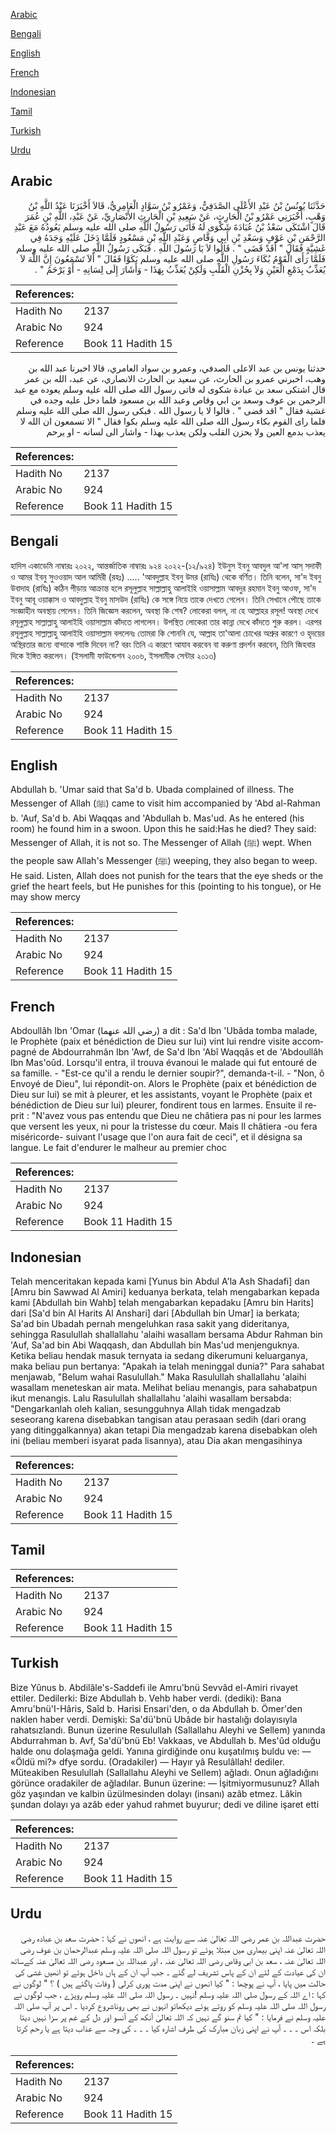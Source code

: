 [Arabic](#arabic)

[Bengali](#bengali)

[English](#english)

[French](#french)

[Indonesian](#indonesian)

[Tamil](#tamil)

[Turkish](#turkish)

[Urdu](#urdu)

## Arabic


<div dir="rtl" lang="ar" style={{fontSize:'larger',backgroundColor:'#f8f9fa',padding:20}}>
حَدَّثَنَا يُونُسُ بْنُ عَبْدِ الأَعْلَى الصَّدَفِيُّ، وَعَمْرُو بْنُ سَوَّادٍ الْعَامِرِيُّ، قَالاَ أَخْبَرَنَا عَبْدُ اللَّهِ بْنُ وَهْبٍ، أَخْبَرَنِي عَمْرُو بْنُ الْحَارِثِ، عَنْ سَعِيدِ بْنِ الْحَارِثِ الأَنْصَارِيِّ، عَنْ عَبْدِ، اللَّهِ بْنِ عُمَرَ قَالَ اشْتَكَى سَعْدُ بْنُ عُبَادَةَ شَكْوَى لَهُ فَأَتَى رَسُولُ اللَّهِ صلى الله عليه وسلم يَعُودُهُ مَعَ عَبْدِ الرَّحْمَنِ بْنِ عَوْفٍ وَسَعْدِ بْنِ أَبِي وَقَّاصٍ وَعَبْدِ اللَّهِ بْنِ مَسْعُودٍ فَلَمَّا دَخَلَ عَلَيْهِ وَجَدَهُ فِي غَشِيَّةٍ فَقَالَ ‏"‏ أَقَدْ قَضَى ‏"‏ ‏.‏ قَالُوا لاَ يَا رَسُولَ اللَّهِ ‏.‏ فَبَكَى رَسُولُ اللَّهِ صلى الله عليه وسلم فَلَمَّا رَأَى الْقَوْمُ بُكَاءَ رَسُولِ اللَّهِ صلى الله عليه وسلم بَكَوْا فَقَالَ ‏"‏ أَلاَ تَسْمَعُونَ إِنَّ اللَّهَ لاَ يُعَذِّبُ بِدَمْعِ الْعَيْنِ وَلاَ بِحُزْنِ الْقَلْبِ وَلَكِنْ يُعَذِّبُ بِهَذَا - وَأَشَارَ إِلَى لِسَانِهِ - أَوْ يَرْحَمُ ‏"‏ ‏.‏
</div>
<div style={{backgroundColor:'#f8f9fa',padding:20, marginBottom: 10}}><table> <thead> <tr> <th>References:</th> <th></th> </tr> </thead> <tbody><tr><td>Hadith No</td><td>2137</td></tr><tr><td>Arabic No</td><td>924</td></tr><tr><td>Reference</td><td>Book 11 Hadith 15</td></tr></tbody></table></div>


<div dir="rtl" lang="ar" style={{fontSize:'larger',backgroundColor:'#f8f9fa',padding:20}}>
حدثنا يونس بن عبد الاعلى الصدفي، وعمرو بن سواد العامري، قالا اخبرنا عبد الله بن وهب، اخبرني عمرو بن الحارث، عن سعيد بن الحارث الانصاري، عن عبد، الله بن عمر قال اشتكى سعد بن عبادة شكوى له فاتى رسول الله صلى الله عليه وسلم يعوده مع عبد الرحمن بن عوف وسعد بن ابي وقاص وعبد الله بن مسعود فلما دخل عليه وجده في غشية فقال " اقد قضى " . قالوا لا يا رسول الله . فبكى رسول الله صلى الله عليه وسلم فلما راى القوم بكاء رسول الله صلى الله عليه وسلم بكوا فقال " الا تسمعون ان الله لا يعذب بدمع العين ولا بحزن القلب ولكن يعذب بهذا - واشار الى لسانه - او يرحم
</div>
<div style={{backgroundColor:'#f8f9fa',padding:20, marginBottom: 10}}><table> <thead> <tr> <th>References:</th> <th></th> </tr> </thead> <tbody><tr><td>Hadith No</td><td>2137</td></tr><tr><td>Arabic No</td><td>924</td></tr><tr><td>Reference</td><td>Book 11 Hadith 15</td></tr></tbody></table></div>

## Bengali


<div dir="ltr" lang="bn" style={{fontSize:'larger',backgroundColor:'#f8f9fa',padding:20}}>
হাদিস একাডেমি নাম্বারঃ ২০২২, আন্তর্জাতিক নাম্বারঃ ৯২৪ ২০২২-(১২/৯২৪) ইউনুস ইবনু আবদুল আ'লা আস্ সদাফী ও আমর ইবনু সুওওয়াদ আল আমিরী (রহঃ) ..... 'আবদুল্লাহ ইবনু উমর (রাযিঃ) থেকে বর্ণিত। তিনি বলেন, সা'দ ইবনু উবাদাহ (রাযিঃ) কঠিন পীড়ায় আক্রান্ত হলে রসূলুল্লাহ সাল্লাল্লাহু আলাইহি ওয়াসাল্লাম আবদুর রহমান ইবনু আওফ, সা'দ ইবনু আবূ ওয়াক্কাস ও আবদুল্লাহ ইবনু মাসউদ (রাযিঃ) কে সঙ্গে নিয়ে তাকে দেখতে গেলেন। তিনি সেখানে পৌছে তাকে সংজ্ঞাহীন অবস্থায় পেলেন। তিনি জিজ্ঞেস করলেন, অবস্থা কি শেষ? লোকেরা বলল, না হে আল্লাহর রসূল! অবস্থা দেখে রসূলুল্লাহ সাল্লাল্লাহু আলাইহি ওয়াসাল্লাম কাঁদতে লাগলেন। উপস্থিত লোকেরা তার কান্না দেখে কাঁদতে শুরু করল। এরপর রসূলুল্লাহ সাল্লাল্লাহু আলাইহি ওয়াসাল্লাম বললেনঃ তোমরা কি শোননি যে, আল্লাহ তা'আলা চোখের অশ্রুর কারণে ও হৃদয়ের অস্থিরতার জন্যে বান্দাকে শাস্তি দিবেন না? বরং তিনি এ কারণে আযাব করবেন বা করুণা প্রদর্শন করবেন, তিনি জিহবার দিকে ইঙ্গিত করলেন। (ইসলামী ফাউন্ডেশন ২০০৬, ইসলামীক সেন্টার ২০১৩)
</div>
<div style={{backgroundColor:'#f8f9fa',padding:20, marginBottom: 10}}><table> <thead> <tr> <th>References:</th> <th></th> </tr> </thead> <tbody><tr><td>Hadith No</td><td>2137</td></tr><tr><td>Arabic No</td><td>924</td></tr><tr><td>Reference</td><td>Book 11 Hadith 15</td></tr></tbody></table></div>

## English


<div dir="ltr" lang="en" style={{fontSize:'larger',backgroundColor:'#f8f9fa',padding:20}}>
Abdullah b. 'Umar said that Sa'd b. Ubada complained of illness. The Messenger of Allah (ﷺ) came to visit him accompanied by 'Abd al-Rahman b. 'Auf, Sa'd b. Abi Waqqas and 'Abdullah b. Mas'ud. As he entered (his room) he found him in a swoon. Upon this he said:Has he died? They said: Messenger of Allah, it is not so. The Messenger of Allah (ﷺ) wept. When the people saw Allah's Messenger (ﷺ) weeping, they also began to weep. He said. Listen, Allah does not punish for the tears that the eye sheds or the grief the heart feels, but He punishes for this (pointing to his tongue), or He may show mercy
</div>
<div style={{backgroundColor:'#f8f9fa',padding:20, marginBottom: 10}}><table> <thead> <tr> <th>References:</th> <th></th> </tr> </thead> <tbody><tr><td>Hadith No</td><td>2137</td></tr><tr><td>Arabic No</td><td>924</td></tr><tr><td>Reference</td><td>Book 11 Hadith 15</td></tr></tbody></table></div>

## French


<div dir="ltr" lang="fr" style={{fontSize:'larger',backgroundColor:'#f8f9fa',padding:20}}>
Abdoullâh Ibn 'Omar (رضي الله عنهما) a dit : Sa'd Ibn 'Ubâda tomba malade, le Prophète (paix et bénédiction de Dieu sur lui) vint lui rendre visite accompagné de Abdourrahmân Ibn 'Awf, de Sa'd Ibn 'Abî Waqqâs et de 'Abdoullâh Ibn Mas'oûd. Lorsqu'il entra, il trouva évanoui le malade qui fut entouré de sa famille. - "Est-ce qu'il a rendu le dernier soupir?", demanda-t-il. - "Non, ô Envoyé de Dieu", lui répondit-on. Alors le Prophète (paix et bénédiction de Dieu sur lui) se mit à pleurer, et les assistants, voyant le Prophète (paix et bénédiction de Dieu sur lui) pleurer, fondirent tous en larmes. Ensuite il reprit : "N'avez vous pas entendu que Dieu ne châtiera pas ni pour les larmes que versent les yeux, ni pour la tristesse du cœur. Mais Il châtiera -ou fera miséricorde- suivant l'usage que l'on aura fait de ceci", et il désigna sa langue. Le fait d'endurer le malheur au premier choc
</div>
<div style={{backgroundColor:'#f8f9fa',padding:20, marginBottom: 10}}><table> <thead> <tr> <th>References:</th> <th></th> </tr> </thead> <tbody><tr><td>Hadith No</td><td>2137</td></tr><tr><td>Arabic No</td><td>924</td></tr><tr><td>Reference</td><td>Book 11 Hadith 15</td></tr></tbody></table></div>

## Indonesian


<div dir="ltr" lang="id" style={{fontSize:'larger',backgroundColor:'#f8f9fa',padding:20}}>
Telah menceritakan kepada kami [Yunus bin Abdul A'la Ash Shadafi] dan [Amru bin Sawwad Al Amiri] keduanya berkata, telah mengabarkan kepada kami [Abdullah bin Wahb] telah mengabarkan kepadaku [Amru bin Harits] dari [Sa'd bin Al Harits Al Anshari] dari [Abdullah bin Umar] ia berkata; Sa'ad bin Ubadah pernah mengeluhkan rasa sakit yang dideritanya, sehingga Rasulullah shallallahu 'alaihi wasallam bersama Abdur Rahman bin 'Auf, Sa'ad bin Abi Waqqash, dan Abdullah bin Mas'ud menjenguknya. Ketika beliau hendak masuk ternyata ia sedang dikerumuni keluarganya, maka beliau pun bertanya: "Apakah ia telah meninggal dunia?" Para sahabat menjawab, "Belum wahai Rasulullah." Maka Rasulullah shallallahu 'alaihi wasallam meneteskan air mata. Melihat beliau menangis, para sahabatpun ikut menangis. Lalu Rasulullah shallallahu 'alaihi wasallam bersabda: "Dengarkanlah oleh kalian, sesungguhnya Allah tidak mengadzab seseorang karena disebabkan tangisan atau perasaan sedih (dari orang yang ditinggalkannya) akan tetapi Dia mengadzab karena disebabkan oleh ini (beliau memberi isyarat pada lisannya), atau Dia akan mengasihinya
</div>
<div style={{backgroundColor:'#f8f9fa',padding:20, marginBottom: 10}}><table> <thead> <tr> <th>References:</th> <th></th> </tr> </thead> <tbody><tr><td>Hadith No</td><td>2137</td></tr><tr><td>Arabic No</td><td>924</td></tr><tr><td>Reference</td><td>Book 11 Hadith 15</td></tr></tbody></table></div>

## Tamil


<div dir="ltr" lang="ta" style={{fontSize:'larger',backgroundColor:'#f8f9fa',padding:20}}>

</div>
<div style={{backgroundColor:'#f8f9fa',padding:20, marginBottom: 10}}><table> <thead> <tr> <th>References:</th> <th></th> </tr> </thead> <tbody><tr><td>Hadith No</td><td>2137</td></tr><tr><td>Arabic No</td><td>924</td></tr><tr><td>Reference</td><td>Book 11 Hadith 15</td></tr></tbody></table></div>

## Turkish


<div dir="ltr" lang="tr" style={{fontSize:'larger',backgroundColor:'#f8f9fa',padding:20}}>
Bize Yûnus b. Abdilâle's-Saddefi ile Amru'bnü Sevvâd el-Amiri rivayet ettiler. Dedilerki: Bize Abdullah b. Vehb haber verdi. (dediki): Bana Amru'bnü'I-Hâris, Saîd b. Harisi Ensari'den, o da Abdullah b. Ömer'den naklen haber verdi. Demişki: Sa'dü'bnü Ubâde bir hastalığı dolayısıyla rahatsızlandı. Bunun üzerine Resulullah (Sallallahu Aleyhi ve Sellem) yanında Abdurrahman b. Avf, Sa'dü'bnü Eb! Vakkaas, ve Abdullah b. Mes'ûd olduğu halde onu dolaşmağa geldi. Yanına girdiğinde onu kuşatılmış buldu ve: — «Öldü mi?» dfye sordu. (Oradakiler) — Hayır yâ Resulâllah! dediler. Müteakiben Resulullah (Sallallahu Aleyhi ve Sellem) ağladı. Onun ağladığını görünce oradakiler de ağladılar. Bunun üzerine: — İşitmiyormusunuz? Allah göz yaşından ve kalbin üzülmesinden dolayı (insanı) azâb etmez. Lâkin şundan dolayı ya azâb eder yahud rahmet buyurur; dedi ve diline işaret etti
</div>
<div style={{backgroundColor:'#f8f9fa',padding:20, marginBottom: 10}}><table> <thead> <tr> <th>References:</th> <th></th> </tr> </thead> <tbody><tr><td>Hadith No</td><td>2137</td></tr><tr><td>Arabic No</td><td>924</td></tr><tr><td>Reference</td><td>Book 11 Hadith 15</td></tr></tbody></table></div>

## Urdu


<div dir="rtl" lang="ur" style={{fontSize:'larger',backgroundColor:'#f8f9fa',padding:20}}>
حضرت عبداللہ بن عمر رضی اللہ تعالیٰ عنہ سے روایت ہے ، انھوں نے کہا : حضرت سعد بن عبادہ رضی اللہ تعالیٰ عنہ اپنی بیماری میں مبتلا ہوئے تو رسول اللہ صلی اللہ علیہ وسلم عبدالرحمان بن عوف رضی اللہ تعالیٰ عنہ ، سعد بن ابی وقاص رضی اللہ تعالیٰ عنہ ، اور عبداللہ بن مسعود رضی اللہ تعالیٰ عنہ کےساتھ ان کی عیادت کے لئے ان کے پاس تشریف لے گئے ۔ جب آپ ان کے ہاں داخل ہوئے تو انھیں غشی کی حالت میں پایا ، آپ نے پوچھا : " کیا انھوں نے اپنی مدت پوری کرلی ( وفات پاگئے ہیں ) ؟ " لوگوں نے کہا : اے اللہ کے رسول صلی اللہ علیہ وسلم !نہیں ۔ رسول اللہ صلی اللہ علیہ وسلم روپڑے ، جب لوگوں نے رسول اللہ صلی اللہ علیہ وسلم کو روتے ہوئے دیکھاتو انہوں نے بھی روناشروع کردیا ۔ اس پر آپ صلی اللہ علیہ وسلم نے فرمایا : " کیا تم سنو گے نہیں کہ اللہ تعالیٰ آنکھ کے آنسو اور دل کے غم پر سزا نہیں دیتا بلکہ اس ۔ ۔ ۔ آپ نے اپنی زبان مبارک کی طرف اشارہ کیا ۔ ۔ ۔ کی وجہ سے عذاب دیتا ہے یا رحم کرتا ہے ۔
</div>
<div style={{backgroundColor:'#f8f9fa',padding:20, marginBottom: 10}}><table> <thead> <tr> <th>References:</th> <th></th> </tr> </thead> <tbody><tr><td>Hadith No</td><td>2137</td></tr><tr><td>Arabic No</td><td>924</td></tr><tr><td>Reference</td><td>Book 11 Hadith 15</td></tr></tbody></table></div>